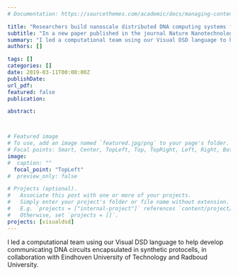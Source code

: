 ```yaml
---
# Documentation: https://sourcethemes.com/academic/docs/managing-content/

title: "Researchers build nanoscale distributed DNA computing systems from artificial protocells"
subtitle: "In a new paper published in the journal Nature Nanotechnology, a team of researchers led by Tom de Greef at the Eindhoven University of Technology and Radboud University, Stephen Mann at the University of Bristol, and Andrew Phillips at Microsoft Research present a method for implementing distributed DNA computing systems by compartmentalizing DNA devices inside artificial protocells. - <a href = https://www.microsoft.com/en-us/research/blog/researchers-build-nanoscale-distributed-dna-computing-systems-from-artificial-protocells/>Microsoft Research</a>"
summary: "I led a computational team using our Visual DSD language to help develop communicating DNA circuits encapsulated in synthetic protocells, in collaboration with Eindhoven University of Technology and Radboud University. <br> <b>Microsoft Research</b>"
authors: []

tags: []
categories: []
date: 2019-03-11T00:00:00Z
publishDate:
url_pdf: 
featured: false
publication: 

abstract:



# Featured image
# To use, add an image named `featured.jpg/png` to your page's folder.
# Focal points: Smart, Center, TopLeft, Top, TopRight, Left, Right, BottomLeft, Bottom, BottomRight.
image: 
#  caption: ""
  focal_point: "TopLeft"
#  preview_only: false

# Projects (optional).
#   Associate this post with one or more of your projects.
#   Simply enter your project's folder or file name without extension.
#   E.g. `projects = ["internal-project"]` references `content/project/deep-learning/index.md`.
#   Otherwise, set `projects = []`.
projects: [visualdsd]
---
```

I led a computational team using our Visual DSD language to help develop communicating DNA circuits encapsulated in synthetic protocells, in collaboration with Eindhoven University of Technology and Radboud University.